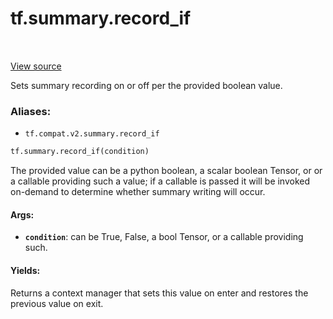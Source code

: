 <div itemscope itemtype="http://developers.google.com/ReferenceObject">
<meta itemprop="name" content="tf.summary.record_if" />
<meta itemprop="path" content="Stable" />
</div>

# tf.summary.record_if

<!-- Insert buttons -->

<table class="tfo-notebook-buttons tfo-api" align="left">
</table>

<a target="_blank" href="/code/stable/tensorflow/python/ops/summary_ops_v2.py">View source</a>



<!-- Start diff -->
Sets summary recording on or off per the provided boolean value.

### Aliases:

* `tf.compat.v2.summary.record_if`


``` python
tf.summary.record_if(condition)
```



<!-- Placeholder for "Used in" -->

The provided value can be a python boolean, a scalar boolean Tensor, or
or a callable providing such a value; if a callable is passed it will be
invoked on-demand to determine whether summary writing will occur.

#### Args:


* <b>`condition`</b>: can be True, False, a bool Tensor, or a callable providing such.


#### Yields:

Returns a context manager that sets this value on enter and restores the
previous value on exit.
